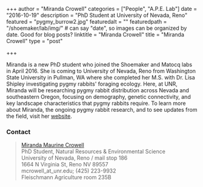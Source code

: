 +++
author = "Miranda Crowell"
categories = ["People", "A.P.E. Lab"]
date = "2016-10-19"
description = "PhD Student at University of Nevada, Reno"
featured = "pygmy_burrow2.jpg"
featuredalt = ""
featuredpath = "/shoemaker/lab/img/"  # can say "date", so images can be organized by date. Good for blog posts?
linktitle = "Miranda Crowell"
title = "Miranda Crowell"
type = "post"

+++

Miranda is a new PhD student who joined the Shoemaker and Matocq labs in April 2016. She is coming to University of Nevada, Reno from Washington State University in Pullman, WA where she completed her M.S. with Dr. Lisa Shipley investigating pygmy rabbits' foraging ecology. Here, at UNR, Miranda will be researching pygmy rabbit distribution across Nevada and southeastern Oregon, focusing on demography, genetic connectivity, and key landscape characteristics that pygmy rabbits require. To learn more about Miranda, the ongoing pygmy rabbit research, and to see updates from the field, visit her [website](http://mirandamaurine.weebly.com).

### Contact

> [Miranda Maurine Crowell](http://mirandamaurine.weebly.com)  
> PhD Student, Natural Resources & Environmental Science  
> University of Nevada, Reno / mail stop 186  
> 1664 N Virginia St, Reno NV 89557  
> mcrowell_at_unr.edu; (425) 223-9932  
> Fleischmann Agriculture room 235B
